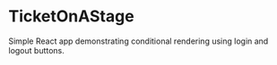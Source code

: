 # TicketOnAStage

Simple React app demonstrating conditional rendering using login and logout buttons.
